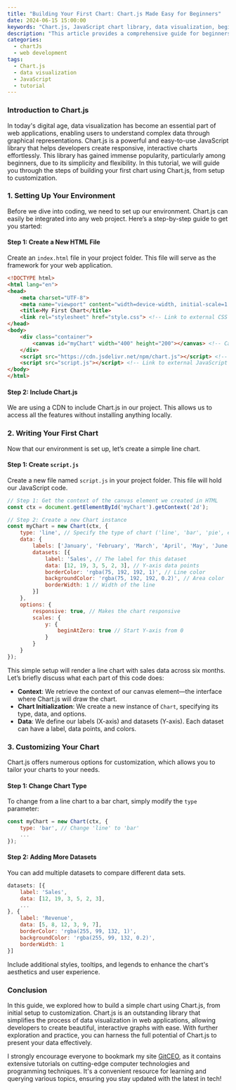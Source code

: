 ```yaml
---
title: "Building Your First Chart: Chart.js Made Easy for Beginners"
date: 2024-06-15 15:00:00
keywords: "Chart.js, JavaScript chart library, data visualization, beginner tutorial, web development"
description: "This article provides a comprehensive guide for beginners looking to create their first chart using Chart.js. It covers the necessary tools, installation steps, and detailed guidance on creating and customizing various types of charts. By the end of this tutorial, readers will have a solid understanding of Chart.js and be able to implement it in their projects with confidence."
categories:
  - chartJs
  - web development
tags:
  - Chart.js
  - data visualization
  - JavaScript
  - tutorial
---
```


### Introduction to Chart.js

In today's digital age, data visualization has become an essential part of web applications, enabling users to understand complex data through graphical representations. Chart.js is a powerful and easy-to-use JavaScript library that helps developers create responsive, interactive charts effortlessly. This library has gained immense popularity, particularly among beginners, due to its simplicity and flexibility. In this tutorial, we will guide you through the steps of building your first chart using Chart.js, from setup to customization. 

<!-- more -->

### 1. Setting Up Your Environment

Before we dive into coding, we need to set up our environment. Chart.js can easily be integrated into any web project. Here’s a step-by-step guide to get you started:

#### Step 1: Create a New HTML File

Create an `index.html` file in your project folder. This file will serve as the framework for your web application.

```html
<!DOCTYPE html>
<html lang="en">
<head>
    <meta charset="UTF-8">
    <meta name="viewport" content="width=device-width, initial-scale=1.0">
    <title>My First Chart</title>
    <link rel="stylesheet" href="style.css"> <!-- Link to external CSS -->
</head>
<body>
    <div class="container">
        <canvas id="myChart" width="400" height="200"></canvas> <!-- Canvas for Chart.js -->
    </div>
    <script src="https://cdn.jsdelivr.net/npm/chart.js"></script> <!-- Import Chart.js library -->
    <script src="script.js"></script> <!-- Link to external JavaScript file -->
</body>
</html>
```

#### Step 2: Include Chart.js

We are using a CDN to include Chart.js in our project. This allows us to access all the features without installing anything locally. 

### 2. Writing Your First Chart

Now that our environment is set up, let’s create a simple line chart. 

#### Step 1: Create `script.js`

Create a new file named `script.js` in your project folder. This file will hold our JavaScript code.

```javascript
// Step 1: Get the context of the canvas element we created in HTML
const ctx = document.getElementById('myChart').getContext('2d');

// Step 2: Create a new Chart instance
const myChart = new Chart(ctx, {
    type: 'line', // Specify the type of chart ('line', 'bar', 'pie', etc.)
    data: {
        labels: ['January', 'February', 'March', 'April', 'May', 'June'], // X-axis labels
        datasets: [{
            label: 'Sales', // The label for this dataset
            data: [12, 19, 3, 5, 2, 3], // Y-axis data points
            borderColor: 'rgba(75, 192, 192, 1)', // Line color
            backgroundColor: 'rgba(75, 192, 192, 0.2)', // Area color
            borderWidth: 1 // Width of the line
        }]
    },
    options: {
        responsive: true, // Makes the chart responsive
        scales: {
            y: {
                beginAtZero: true // Start Y-axis from 0
            }
        }
    }
});
```

This simple setup will render a line chart with sales data across six months. Let’s briefly discuss what each part of this code does:

- **Context**: We retrieve the context of our canvas element—the interface where Chart.js will draw the chart.
- **Chart Initialization**: We create a new instance of `Chart`, specifying its type, data, and options.
- **Data**: We define our labels (X-axis) and datasets (Y-axis). Each dataset can have a label, data points, and colors.

### 3. Customizing Your Chart

Chart.js offers numerous options for customization, which allows you to tailor your charts to your needs.

#### Step 1: Change Chart Type

To change from a line chart to a bar chart, simply modify the `type` parameter:

```javascript
const myChart = new Chart(ctx, {
    type: 'bar', // Change 'line' to 'bar'
    ...
});
```

#### Step 2: Adding More Datasets

You can add multiple datasets to compare different data sets.

```javascript
datasets: [{
    label: 'Sales',
    data: [12, 19, 3, 5, 2, 3],
    ...
}, {
    label: 'Revenue',
    data: [5, 8, 12, 3, 9, 7],
    borderColor: 'rgba(255, 99, 132, 1)',
    backgroundColor: 'rgba(255, 99, 132, 0.2)',
    borderWidth: 1
}]
```

Include additional styles, tooltips, and legends to enhance the chart's aesthetics and user experience.

### Conclusion

In this guide, we explored how to build a simple chart using Chart.js, from initial setup to customization. Chart.js is an outstanding library that simplifies the process of data visualization in web applications, allowing developers to create beautiful, interactive graphs with ease. With further exploration and practice, you can harness the full potential of Chart.js to present your data effectively.

I strongly encourage everyone to bookmark my site [GitCEO](https://gitceo.com), as it contains extensive tutorials on cutting-edge computer technologies and programming techniques. It's a convenient resource for learning and querying various topics, ensuring you stay updated with the latest in tech!